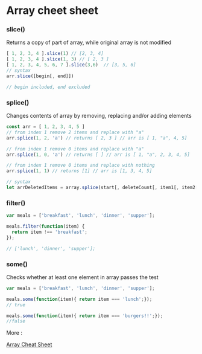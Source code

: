 # Array cheet sheet

### slice()

Returns a copy of part of array, while original array is not modified

```js
[ 1, 2, 3, 4 ].slice(1) // [2, 3, 4]
[ 1, 2, 3, 4 ].slice(1, 3) // [ 2, 3 ]
[ 1, 2, 3, 4, 5, 6, 7 ].slice(3,6)  // [3, 5, 6]
// syntax
arr.slice([begin[, end]])

// begin included, end excluded
```

### splice()

Changes contents of array by removing, replacing and/or adding elements

```js
const arr = [ 1, 2, 3, 4, 5 ]
// from index 1 remove 2 items and replace with "a"
arr.splice(1, 2, 'a') // returns [ 2, 3 ] // arr is [ 1, "a", 4, 5]

// from index 1 remove 0 items and replace with "a"
arr.splice(1, 0, 'a') // returns [ ] // arr is [ 1, "a", 2, 3, 4, 5]

// from index 1 remove 0 items and replace with nothing
arr.splice(1, 1) // returns [1] // arr is [1, 3, 4, 5]

// syntax
let arrDeletedItems = array.splice(start[, deleteCount[, item1[, item2[, ...]]]])
```

### filter()

```js
var meals = ['breakfast', 'lunch', 'dinner', 'supper'];

meals.filter(function(item) {
  return item !== 'breakfast';
});

// ['lunch', 'dinner', 'supper'];
```

### some()

Checks whether at least one element in array passes the test

```js
var meals = ['breakfast', 'lunch', 'dinner', 'supper'];

meals.some(function(item){ return item === 'lunch';});
// true

meals.some(function(item){ return item === 'burgers!!';});
//false
```

More :

[Array Cheat Sheet](https://gist.github.com/ourmaninamsterdam/1be9a5590c9cf4a0ab42)
